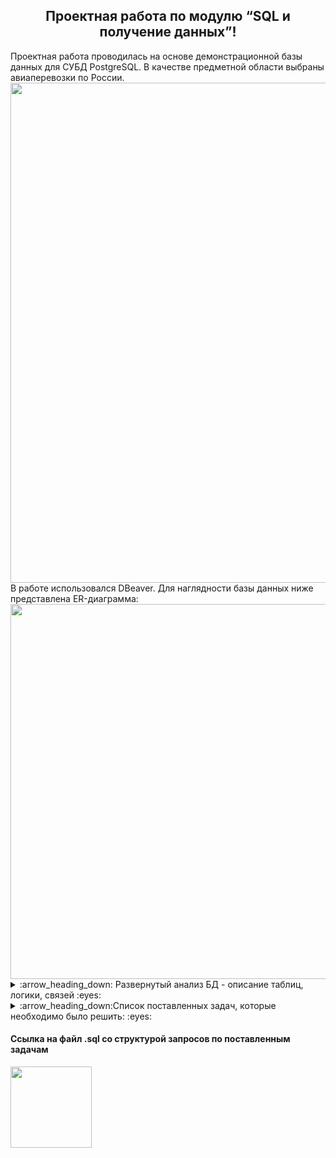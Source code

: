 <h2 align="center">Проектная работа по модулю “SQL и получение данных”!</a></h2>
Проектная работа проводилась на основе демонстрационной базы данных для СУБД PostgreSQL. В качестве предметной области выбраны авиаперевозки по России.
<div align="center"><img src="https://user-images.githubusercontent.com/108893866/179029883-79a402d1-1b1f-40c0-8ebf-50c54e4d1ce2.png" width="800" /></div>
В работе использовался DBeaver. Для наглядности базы данных ниже представлена ER-диаграмма:
<div align="center"><img src="https://user-images.githubusercontent.com/108893866/179030907-fa460ba0-2e71-43cc-ac81-45b8adea0f55.png" width="600" /></div>
<details> 
  <summary>:arrow_heading_down: Развернутый анализ БД - описание таблиц, логики, связей :eyes: </summary><br>
    
> **aircrafts**:  Каждая модель самолета идентифицируется своим трехзначным кодом (aircraft_code). Указывается также название модели (model) и максимальная дальность полета в километрах (range).  
➢ Индексы: PRIMARY KEY, btree (aircraft_code)  
➢ Ограничения-проверки: CHECK (range > 0)  
➢ Ссылки извне: TABLE "flights" FOREIGN KEY (aircraft_code) REFERENCES aircrafts (aircraft_code) TABLE "seats" FOREIGN KEY (aircraft_code) REFERENCES aircrafts(aircraft_code) ON DELETE CASCADE

> **airports**: Аэропорт идентифицируется трехбуквенным кодом (airport_code) и имеет свое имя (airport_name). Название города (city) указывается и может служить для того, чтобы определить аэропорты одного города. Также указывается широта (longitude), долгота (latitude) и часовой пояс (timezone).  
➢ Индексы: PRIMARY KEY, btree (airport_code)  
➢ Ссылки извне: TABLE "flights" FOREIGN KEY (arrival_airport) REFERENCES airports (airport_code) TABLE "flights" FOREIGN KEY (departure_airport) REFERENCES airports (airport_code)

> **boarding_passes**: При регистрации на рейс, которая возможна за сутки до плановой даты отправления, пассажиру выдается посадочный талон. Он идентифицируется также, как и перелет — номером билета и номером рейса. Посадочным талонам присваиваются последовательные номера (boarding_no) в порядке регистрации пассажиров на рейс (этот номер будет уникальным только в пределах данного рейса). В посадочном талоне указывается номер места (seat_no).  
➢ Индексы: PRIMARY KEY, btree (ticket_no, flight_id) UNIQUE CONSTRAINT, btree (flight_id, boarding_no) UNIQUE CONSTRAINT, btree (flight_id, seat_no)  
➢ Ограничения внешнего ключа: FOREIGN KEY (ticket_no, flight_id) REFERENCES ticket_flights (ticket_no, flight_id)  

> **bookings**: Пассажир заранее (book_date, максимум за месяц до рейса) бронирует билет себе и, возможно, нескольким другим пассажирам. Бронирование идентифицируется номером (book_ref, шестизначная комбинация букв и цифр). Поле total_amount хранит общую стоимость включенных в бронирование перелетов всех пассажиров.  
➢ Индексы: PRIMARY KEY, btree (book_ref)  
➢ Ссылки извне: TABLE "tickets" FOREIGN KEY (book_ref) REFERENCES bookings (book_ref)  

> **flights**: Естественный ключ таблицы рейсов состоит из двух полей — номера рейса (flight_no) и даты отправления (scheduled_departure). Чтобы сделать внешние ключи на эту таблицу компактнее, в качестве первичного используется суррогатный ключ (flight_id). Рейс всегда соединяет две точки — аэропорты вылета (departure_airport) и прибытия (arrival_airport). Такое понятие, как «рейс с пересадками» отсутствует: если из одного аэропорта до другого нет прямого рейса, в билет просто включаются несколько необходимых рейсов. У каждого рейса есть запланированные дата и время вылета (scheduled_departure) и прибытия (scheduled_arrival). Реальные время вылета (actual_departure) и прибытия (actual_arrival) могут отличаться: обычно не сильно, но иногда и на несколько часов, если рейс задержан.  
➢ Индексы: PRIMARY KEY, btree (flight_id) UNIQUE CONSTRAINT, btree (flight_no, scheduled_departure)  
➢ Ограничения-проверки: CHECK (scheduled_arrival > scheduled_departure) CHECK ((actual_arrival IS NULL) OR ((actual_departure IS NOT NULL AND actual_arrival IS NOT NULL) AND (actual_arrival > actual_departure))) CHECK (status IN ('On Time', 'Delayed', 'Departed', 'Arrived', 'Scheduled', 'Cancelled'))  
➢ Ограничения внешнего ключа: FOREIGN KEY (aircraft_code) REFERENCES aircrafts (aircraft_code)  
FOREIGN KEY (arrival_airport) REFERENCES airports (airport_code) FOREIGN KEY (departure_airport)  
REFERENCES airports (airport_code)  
➢ Ссылки извне: TABLE "ticket_flights" FOREIGN KEY (flight_id) REFERENCES flights (flight_id)  

> **seats**: Места определяют схему салона каждой модели. Каждое место определяется своим номером (seat_no) и имеет закрепленный за ним класс обслуживания (fare_conditions) — Economy, Comfort или Business.  
➢ Индексы: PRIMARY KEY, btree (aircraft_code, seat_no)  
➢ Ограничения-проверки: CHECK (fare_conditions IN ('Economy', 'Comfort', 'Business'))  
➢ Ограничения внешнего ключа: FOREIGN KEY (aircraft_code) REFERENCES aircrafts (aircraft_code) ON DELETE CASCADE  

> **ticket_flights**: Перелет соединяет билет с рейсом и идентифицируется их номерами. Для каждого перелета указываются его стоимость (amount) и класс обслуживания (fare_conditions).  
➢ Индексы: PRIMARY KEY, btree (ticket_no, flight_id)  
➢ Ограничения-проверки: CHECK (amount >= 0) CHECK (fare_conditions IN ('Economy', 'Comfort', 'Business'))  
➢ Ограничения внешнего ключа: FOREIGN KEY (flight_id) REFERENCES flights (flight_id) FOREIGN KEY (ticket_no) REFERENCES tickets (ticket_no)  
➢ Ссылки извне: TABLE "boarding_passes" FOREIGN KEY (ticket_no, flight_id) REFERENCES ticket_flights (ticket_no, flight_id)  

> **tickets**: Билет имеет уникальный номер (ticket_no), состоящий из 13 цифр. Билет содержит идентификатор пассажира (passenger_id) — номер документа, удостоверяющего личность, — его фамилию и имя (passenger_name) и контактную информацию (contact_date).  
➢ Индексы: PRIMARY KEY, btree (ticket_no)  
➢ Ограничения внешнего ключа: FOREIGN KEY (book_ref) REFERENCES bookings (book_ref)  
➢ Ссылки извне: TABLE "ticket_flights" FOREIGN KEY (ticket_no) REFERENCES tickets (ticket_no)
</details>

<details>
  <summary>:arrow_heading_down:Список поставленных задач, которые необходимо было решить: :eyes:</summary>
  
* В каких городах больше одного аэропорта?  
* В каких аэропортах есть рейсы, выполняемые самолетом с максимальной дальностью перелета?  
* Вывести 10 рейсов с максимальным временем задержки вылета.  
* Были ли брони, по которым не были получены посадочные талоны?  
* Найдите количество свободных мест для каждого рейса, их % отношение к общему количеству мест в самолете.  
* Найдите процентное соотношение перелетов по типам самолетов от общего количества.  
* Были ли города, в которые можно  добраться бизнес - классом дешевле, чем эконом-классом в рамках перелета?  
* Между какими городами нет прямых рейсов?  
* Вычислите расстояние между аэропортами, связанными прямыми рейсами, сравните с допустимой максимальной дальностью перелетов  в самолетах, обслуживающих эти рейсы.

Помимо задач, указанных выше  в файле запросов, база данных позволяет отследить по направлениям пассажиропоток и используемые модели самолетов. Это позволит определить, следует ли добавить количество рейсов (или использовать более вместительные самолеты) при постоянно полной нагрузке по направлению.  
И наоборот, если количество пассажиров минимально и самолеты летают полупустые, то целесообразно заменить на подходящую модель самолета (опять же учитывая дальность перелета) или сделать рейсы реже.  
Данные по городам, между которыми нет прямых рейсов, гипотетически предполагает развитие новых направлений перелетов, а список рейсов с задержкой вылета требует изучения причин данного обстоятельства и как это может быть использовано для бизнеса.  
Также, как вариант, посчитать количество рейсов прибывающих в один аэропорт за определенный промежуток времени. Это уже больше к теоретической части вместительности того или иного аэропорта.
</details>

#### Cсылка на файл .sql со структурой запросов по поставленным задачам

<div align="left"><img src="https://user-images.githubusercontent.com/108893866/179385582-25cdd117-2530-42e3-b7dc-1edd323f3e68.png" width="130" /></div>


